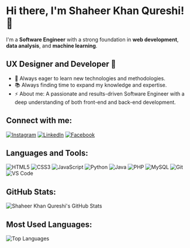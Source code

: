 # Hi there, I'm Shaheer Khan Qureshi! 👋

I'm a **Software Engineer** with a strong foundation in **web development**, **data analysis**, and **machine learning**.

## UX Designer and Developer 🦄

- 🌱 Always eager to learn new technologies and methodologies.
- 📚 Always finding time to expand my knowledge and expertise.
- ⚡ About me: A passionate and results-driven Software Engineer with a deep understanding of both front-end and back-end development.

## Connect with me:
[![Instagram](https://img.shields.io/badge/-Instagram-E4405F?style=for-the-badge&logo=instagram&logoColor=white)](https://www.instagram.com/shaheerkohistani)
[![LinkedIn](https://img.shields.io/badge/-LinkedIn-0A66C2?style=for-the-badge&logo=linkedin&logoColor=white)](https://www.linkedin.com/in/shaheerkhanqureshi/)
[![Facebook](https://img.shields.io/badge/-Facebook-1877F2?style=for-the-badge&logo=facebook&logoColor=white)](https://www.facebook.com/Shaheer.khan.001)

## Languages and Tools:
![HTML5](https://img.shields.io/badge/-HTML5-E34F26?style=flat&logo=html5&logoColor=white)
![CSS3](https://img.shields.io/badge/-CSS3-1572B6?style=flat&logo=css3&logoColor=white)
![JavaScript](https://img.shields.io/badge/-JavaScript-F7DF1E?style=flat&logo=javascript&logoColor=black)
![Python](https://img.shields.io/badge/-Python-3776AB?style=flat&logo=python&logoColor=white)
![Java](https://img.shields.io/badge/-Java-007396?style=flat&logo=java&logoColor=white)
![PHP](https://img.shields.io/badge/-PHP-777BB4?style=flat&logo=php&logoColor=white)
![MySQL](https://img.shields.io/badge/-MySQL-4479A1?style=flat&logo=mysql&logoColor=white)
![Git](https://img.shields.io/badge/-Git-F05032?style=flat&logo=git&logoColor=white)
![VS Code](https://img.shields.io/badge/-VS%20Code-007ACC?style=flat&logo=visual-studio-code&logoColor=white)

## GitHub Stats:
![Shaheer Khan Qureshi's GitHub Stats](https://github-readme-stats.vercel.app/api?username=yourusername&show_icons=true&theme=radical)

## Most Used Languages:
![Top Languages](https://github-readme-stats.vercel.app/api/top-langs/?username=yourusername&layout=compact&theme=radical)
